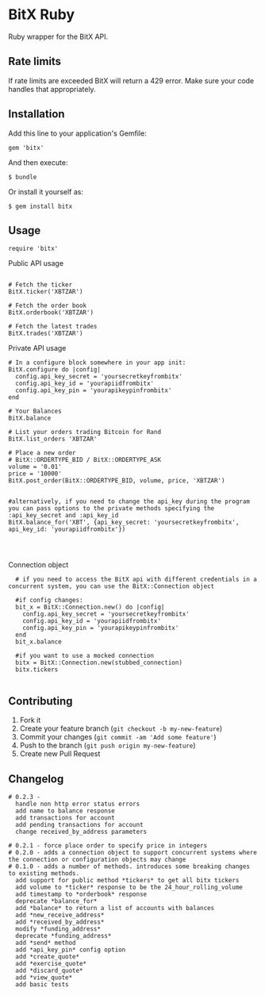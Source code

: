 # BitX Ruby

Ruby wrapper for the BitX API.

## Rate limits

If rate limits are exceeded BitX will return a 429 error. Make sure your code handles that appropriately.

## Installation

Add this line to your application's Gemfile:

    gem 'bitx'

And then execute:

    $ bundle

Or install it yourself as:

    $ gem install bitx

## Usage

```
require 'bitx'

```
Public API usage

```

# Fetch the ticker
BitX.ticker('XBTZAR')

# Fetch the order book
BitX.orderbook('XBTZAR')

# Fetch the latest trades
BitX.trades('XBTZAR')

```

Private API usage

```
# In a configure block somewhere in your app init:
BitX.configure do |config|
  config.api_key_secret = 'yoursecretkeyfrombitx'
  config.api_key_id = 'yourapiidfrombitx'
  config.api_key_pin = 'yourapikeypinfrombitx'
end

# Your Balances
BitX.balance

# List your orders trading Bitcoin for Rand
BitX.list_orders 'XBTZAR'

# Place a new order
# BitX::ORDERTYPE_BID / BitX::ORDERTYPE_ASK
volume = '0.01'
price = '10000'
BitX.post_order(BitX::ORDERTYPE_BID, volume, price, 'XBTZAR')


#alternatively, if you need to change the api_key during the program you can pass options to the private methods specifying the :api_key_secret and :api_key_id
BitX.balance_for('XBT', {api_key_secret: 'yoursecretkeyfrombitx', api_key_id: 'yourapiidfrombitx'})




```


Connection object

```
  # if you need to access the BitX api with different credentials in a concurrent system, you can use the BitX::Connection object

  #if config changes:
  bit_x = BitX::Connection.new() do |config|
    config.api_key_secret = 'yoursecretkeyfrombitx'
    config.api_key_id = 'yourapiidfrombitx'
    config.api_key_pin = 'yourapikeypinfrombitx'
  end
  bit_x.balance

  #if you want to use a mocked connection
  bitx = BitX::Connection.new(stubbed_connection)
  bitx.tickers


```

## Contributing

1. Fork it
2. Create your feature branch (`git checkout -b my-new-feature`)
3. Commit your changes (`git commit -am 'Add some feature'`)
4. Push to the branch (`git push origin my-new-feature`)
5. Create new Pull Request


## Changelog

```
# 0.2.3 -
  handle non http error status errors
  add name to balance response
  add transactions for account
  add pending transactions for account
  change received_by_address parameters

# 0.2.1 - force place order to specify price in integers
# 0.2.0 - adds a connection object to support concurrent systems where the connection or configuration objects may change
# 0.1.0 - adds a number of methods. introduces some breaking changes to existing methods.
  add support for public method *tickers* to get all bitx tickers
  add volume to *ticker* response to be the 24_hour_rolling_volume
  add timestamp to *orderbook* response
  deprecate *balance_for*
  add *balance* to return a list of accounts with balances
  add *new_receive_address*
  add *received_by_address*
  modify *funding_address*
  deprecate *funding_address*
  add *send* method
  add *api_key_pin* config option
  add *create_quote*
  add *exercise_quote*
  add *discard_quote*
  add *view_quote*
  add basic tests
```
